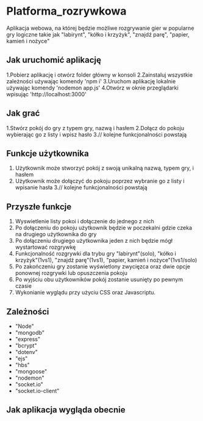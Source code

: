 # Platforma_rozrywkowa
Aplikacja webowa, na której będzie możliwe rozgrywanie gier w popularne gry logiczne takie jak "labirynt", "kółko i krzyżyk", "znajdź parę", "papier, kamień i nożyce"

## Jak uruchomić aplikację
1.Pobierz aplikację i otwórz folder główny w konsoli
2.Zainstaluj wszystkie zależności używając komendy 'npm i' 
3.Uruchom aplikację lokalnie używając komendy 'nodemon app.js'
4.Otwórz w oknie przeglądarki wpisując 'http://localhost:3000'

## Jak grać 
1.Stwórz pokój do gry z typem gry, nazwą i hasłem
2.Dołącz do pokoju wybierając go z listy i wpisz hasło
3.// kolejne funkcjonalności powstają

## Funkcje użytkownika
1. Użytkownik może stworzyć pokój z swoją unikalną nazwą, typem gry, i hasłem 
2. Użytkownik może dołączyć do pokoju poprzez wybranie go z listy i wpisanie hasła
3.// kolejne funkcjonalności powstają

## Przyszłe funkcje
1. Wyswietlenie listy pokoi i dołączenie do jednego z nich 
2. Po dołączeniu do pokoju użytkownik będzie w poczekalni gdzie czeka na drugiego użytkownika do gry
3. Po dołączeniu drugiego użytkownika jeden z nich będzie mógł wystartować rozgrywkę
4. Funkcjonalność rozgrywki dla trybu gry "labirynt"(solo), "kółko i krzyżyk"(1vs1), "znajdź parę"(1vs1), "papier, kamień i nożyce"(1vs1/solo)
5. Po zakończeniu gry zostanie wyświetlony zwycięzca oraz dwie opcje ponownej rozgrywki lub opuszczenia pokoju 
6. Po wyjściu obu użytkowników pokój zostanie usunięty po pewnym czasie
7. Wykonianie wyglądu przy użyciu CSS oraz Javascriptu.

## Zależności 

 - "Node"
 - "mongodb"
 - "express"
 - "bcrypt"
 - "dotenv"
 - "ejs"
 - "hbs"
 - "mongoose"
 - "nodemon"
 - "socket.io"
 - "socket.io-client"
 
## Jak aplikacja wygląda obecnie
